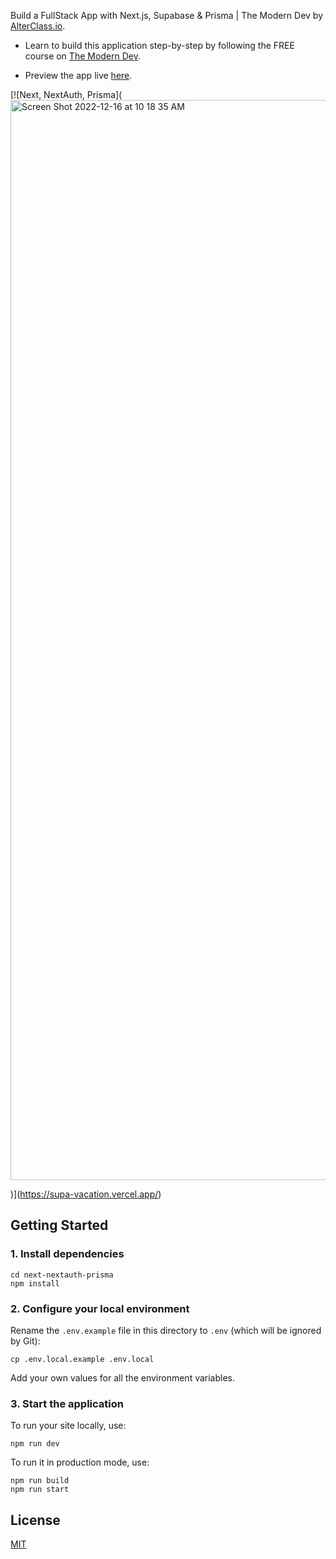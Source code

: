 Build a FullStack App with Next.js, Supabase & Prisma | The Modern Dev by
[AlterClass.io](https://alterclass.io).

- Learn to build this application step-by-step by following the FREE course on
  [The Modern Dev](https://themodern.dev/).

- Preview the app live [here](https://supa-vacation.vercel.app/).

[![Next, NextAuth, Prisma](<img width="1728" alt="Screen Shot 2022-12-16 at 10 18 35 AM" src="https://user-images.githubusercontent.com/3443493/208130695-f5a07e19-33ea-402e-962b-b00bcda5af10.png">

)](https://supa-vacation.vercel.app/)

## Getting Started

### 1. Install dependencies

```
cd next-nextauth-prisma
npm install
```

### 2. Configure your local environment

Rename the `.env.example` file in this directory to `.env` (which will be
ignored by Git):

```
cp .env.local.example .env.local
```

Add your own values for all the environment variables.

### 3. Start the application

To run your site locally, use:

```
npm run dev
```

To run it in production mode, use:

```
npm run build
npm run start
```

## License

[MIT](https://github.com/AlterClassIO/supa-vacation/blob/master/LICENSE)
